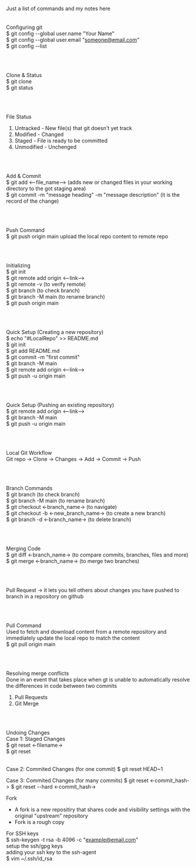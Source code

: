 Just a list of commands and my notes here <br />
<br />
<br />
Configuring git <br />
$ git config --global user.name "Your Name" <br />
$ git config --global user.email "someone@email.com" <br />
$ git config --list <br />

<br />
<br />

Clone & Status <br />
$ git clone <link> <br />
$ git status  <br />

<br />
<br />

File Status <br />
1. Untracked - New file(s) that git doesn't yet track <br />
2. Modified - Changed <br />
3. Staged - File is ready to be committed <br />
4. Unmodified - Unchenged <br />

<br />
<br />

Add & Commit <br />
$ git add <--file_name-->     (adds new or changed files in your working directory to the got staging area) <br />
$ git commit -m "message heading" -m "message description"       (it is the record of the change) <br />

<br />
<br />

Push Command <br />
$ git push origin main      upload the local repo content to remote repo <br />

<br />
<br />

Initializing <br />
$ git init <br />
$ git remote add origin <--link--> <br />
$ git remote -v          (to verify remote) <br />
$ git branch             (to check branch) <br />
$ git branch -M main     (to rename branch) <br />
$ git push origin main <br />

<br />
<br />

Quick Setup (Creating a new repository) <br />
$ echo "#LocalRepo" >> README.md <br />
$ git init <br />
$ git add README.md <br />
$ git commit -m "first commit" <br />
$ git branch -M main <br />
$ git remote add origin <--link--> <br />
$ git push -u origin main <br />

<br />
<br />

Quick Setup (Pushing an existing repository) <br />
$ git remote add origin <--link--> <br />
$ git branch -M main <br />
$ git push -u origin main <br />

<br />
<br />

Local Git Workflow <br />
Git repo -> Clone -> Changes -> Add -> Commit -> Push <br />

<br />
<br />

Branch Commands <br />
$ git branch                             (to check branch) <br />
$ git branch -M main                     (to rename branch) <br />
$ git checkout <-branch_name->           (to navigate) <br />
$ git checkout -b <-new_branch_name->    (to create a new branch) <br />
$ git branch -d <-branch_name->          (to delete branch) <br />

<br />
<br />

Merging Code <br />
$ git diff <-branch_name->               (to compare commits, branches, files and more) <br />
$ git merge <-branch_name->              (to merge two branches) <br />

<br />
<br />

Pull Request -> it lets you tell others about changes you have pushed to branch in a repository on github <br />

<br />
<br />

Pull Command <br />
Used to fetch and download content from a remote repository and immediately update the local repo to match the content <br />
$ git pull origin main <br />

<br />
<br />

Resolving merge conflicts <br /> 
Done in an event that takes place when gt is unable to automatically resolve the differences in code between two commits <br />
1. Pull Requests <br />
2. Git Merge <br />

<br />
<br />

Undoing Changes <br />
Case 1: Staged Changes <br />
$ git reset <-filename-> <br />
$ git reset <br />

<br />
Case 2: Commited Changes (for one commit)
$ git reset HEAD~1

Case 3: Commited Changes (for many commits)
$ git reset <-commit_hash->
$ git reset --hard <-commit_hash->

Fork
- A fork is a new repositiry that shares code and visibility settings with the original "upstream" repository
- Fork is a rough copy

For SSH keys <br />
$ ssh-keygen -t rsa -b 4096 -c "example@email.com" <br />
setup the ssh/gpg keys <br />
adding your ssh key to the ssh-agent <br />
$ vim ~/.ssh/id_rsa <br />
<br />
